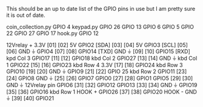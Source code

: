 This should be an up to date list of the GPIO pins in use but 
I am pretty sure it is out of date.


coin_collection.py
  GPIO 4
keypad.py
  GPIO 26
  GPIO 13
  GPIO 6
  GPIO 5
  GPIO 22
  GPIO 27
  GPIO 17
hook.py
  GPIO 12  


12Vrelay +    3.3V        [01] [02]      5V
              GPIO2 [SDA] [03] [04]      5V
              GPIO3 [SCL] [05] [06]      GND ⏚
              GPIO4       [07] [08]      GPIO14 [TXD]
              GND ⏚       [09] [10]      GPIO15 [RXD]
kpd Col 3     GPIO17      [11] [12]      GPIO18
kbd Col 2     GPIO27      [13] [14]      GND ⏚
kbd Col 1     GPIO22      [15] [16]      GPIO23    kbd Row 4
              3.3V        [17] [18]      GPIO24    kbd Row 3
              GPIO10      [19] [20]      GND ⏚
              GPIO9       [21] [22]      GPIO 25   kbd Row 2
              GPIO11      [23] [24]      GPIO8
              GND ⏚       [25] [26]      GPIO7
              GPIO0       [27] [28]      GPIO1
              GPIO5       [29] [30]      GND ⏚
 12Vrelay pin GPIO6       [31] [32]      GPIO12
              GPIO13      [33] [34]      GND ⏚
              GPIO19      [35] [36]      GPIO16    kbd Row 1
HOOK +        GPIO26      [37] [38]      GPIO20
HOOK -        GND ⏚       [39] [40]      GPIO21
